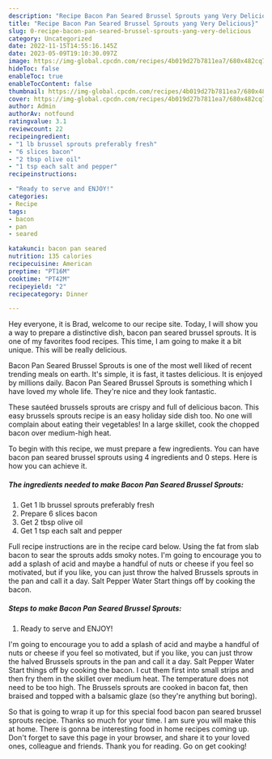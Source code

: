 ```yaml
---
description: "Recipe Bacon Pan Seared Brussel Sprouts yang Very Delicious}"
title: "Recipe Bacon Pan Seared Brussel Sprouts yang Very Delicious}"
slug: 0-recipe-bacon-pan-seared-brussel-sprouts-yang-very-delicious
category: Uncategorized
date: 2022-11-15T14:55:16.145Z
date: 2023-05-09T19:10:30.097Z
image: https://img-global.cpcdn.com/recipes/4b019d27b7811ea7/680x482cq70/bacon-pan-seared-brussel-sprouts-recipe-main-photo.jpg
hideToc: false
enableToc: true
enableTocContent: false
thumbnail: https://img-global.cpcdn.com/recipes/4b019d27b7811ea7/680x482cq70/bacon-pan-seared-brussel-sprouts-recipe-main-photo.jpg
cover: https://img-global.cpcdn.com/recipes/4b019d27b7811ea7/680x482cq70/bacon-pan-seared-brussel-sprouts-recipe-main-photo.jpg
author: Admin
authorAv: notfound
ratingvalue: 3.1
reviewcount: 22
recipeingredient:
- "1 lb brussel sprouts preferably fresh"
- "6 slices bacon"
- "2 tbsp olive oil"
- "1 tsp each salt and pepper"
recipeinstructions:

- "Ready to serve and ENJOY!"
categories:
- Recipe
tags:
- bacon
- pan
- seared

katakunci: bacon pan seared 
nutrition: 135 calories
recipecuisine: American
preptime: "PT16M"
cooktime: "PT42M"
recipeyield: "2"
recipecategory: Dinner

---
```



Hey everyone, it is Brad, welcome to our recipe site. Today, I will show you a way to prepare a distinctive dish, bacon pan seared brussel sprouts. It is one of my favorites food recipes. This time, I am going to make it a bit unique. This will be really delicious.

Bacon Pan Seared Brussel Sprouts is one of the most well liked of recent trending meals on earth. It's simple, it is fast, it tastes delicious. It is enjoyed by millions daily. Bacon Pan Seared Brussel Sprouts is something which I have loved my whole life. They're nice and they look fantastic.

These sautéed brussels sprouts are crispy and full of delicious bacon. This easy brussels sprouts recipe is an easy holiday side dish too. No one will complain about eating their vegetables! In a large skillet, cook the chopped bacon over medium-high heat.


To begin with this recipe, we must prepare a few ingredients. You can have bacon pan seared brussel sprouts using 4 ingredients and 0 steps. Here is how you can achieve it.

<!--inarticleads1-->

##### The ingredients needed to make Bacon Pan Seared Brussel Sprouts:

1. Get 1 lb brussel sprouts preferably fresh
1. Prepare 6 slices bacon
1. Get 2 tbsp olive oil
1. Get 1 tsp each salt and pepper


Full recipe instructions are in the recipe card below. Using the fat from slab bacon to sear the sprouts adds smoky notes. I&#39;m going to encourage you to add a splash of acid and maybe a handful of nuts or cheese if you feel so motivated, but if you like, you can just throw the halved Brussels sprouts in the pan and call it a day. Salt Pepper Water Start things off by cooking the bacon. 

<!--inarticleads2-->

##### Steps to make Bacon Pan Seared Brussel Sprouts:


1. Ready to serve and ENJOY!

I&#39;m going to encourage you to add a splash of acid and maybe a handful of nuts or cheese if you feel so motivated, but if you like, you can just throw the halved Brussels sprouts in the pan and call it a day. Salt Pepper Water Start things off by cooking the bacon. I cut them first into small strips and then fry them in the skillet over medium heat. The temperature does not need to be too high. The Brussels sprouts are cooked in bacon fat, then braised and topped with a balsamic glaze (so they&#39;re anything but boring). 

So that is going to wrap it up for this special food bacon pan seared brussel sprouts recipe. Thanks so much for your time. I am sure you will make this at home. There is gonna be interesting food in home recipes coming up. Don't forget to save this page in your browser, and share it to your loved ones, colleague and friends. Thank you for reading. Go on get cooking!
